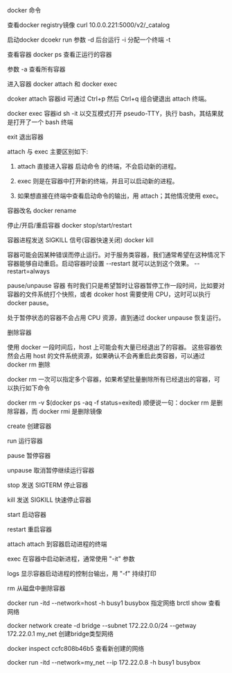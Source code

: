 docker 命令

查看docker registry镜像
curl 10.0.0.221:5000/v2/_catalog

启动docker
dcoekr run
参数
-d  后台运行 
-i 分配一个终端
-t 

查看容器 
docker ps 
查看正运行的容器

参数
-a  查看所有容器


进入容器
docker attach 和 docker exec

dcoker attach 容器id 
可通过 Ctrl+p 然后 Ctrl+q 组合键退出 attach 终端。


docker  exec  容器id sh
-it 以交互模式打开 pseudo-TTY，执行 bash，其结果就是打开了一个 bash 终端

exit 退出容器

attach 与 exec 主要区别如下:

1. attach 直接进入容器 启动命令 的终端，不会启动新的进程。

2. exec 则是在容器中打开新的终端，并且可以启动新的进程。

3. 如果想直接在终端中查看启动命令的输出，用 attach；其他情况使用 exec。

容器改名
docker rename 

停止/开启/重启容器
docker stop/start/restart

容器进程发送 SIGKILL 信号(容器快速关闭)
docker kill


容器可能会因某种错误而停止运行。对于服务类容器，我们通常希望在这种情况下容器能够自动重启。启动容器时设置 --restart 就可以达到这个效果。
--restart=always


pause/unpause 容器
有时我们只是希望暂时让容器暂停工作一段时间，比如要对容器的文件系统打个快照，或者 dcoker host 需要使用 CPU，这时可以执行 docker pause。

处于暂停状态的容器不会占用 CPU 资源，直到通过 docker unpause 恢复运行。


删除容器

使用 docker 一段时间后，host 上可能会有大量已经退出了的容器。
这些容器依然会占用 host 的文件系统资源，如果确认不会再重启此类容器，可以通过 docker rm 删除

docker rm 一次可以指定多个容器，如果希望批量删除所有已经退出的容器，可以执行如下命令

docker rm -v $(docker ps -aq -f status=exited)
顺便说一句：docker rm 是删除容器，而 docker rmi 是删除镜像


create      创建容器  

run         运行容器  

pause       暂停容器  

unpause     取消暂停继续运行容器  

stop        发送 SIGTERM 停止容器  

kill        发送 SIGKILL 快速停止容器  

start       启动容器  

restart     重启容器  

attach      attach 到容器启动进程的终端  

exec        在容器中启动新进程，通常使用 "-it" 参数  

logs        显示容器启动进程的控制台输出，用 "-f" 持续打印  

rm          从磁盘中删除容器



docker run -itd --network=host -h busy1 busybox 指定网络
brctl show 查看网络

docker network create -d bridge --subnet 172.22.0.0/24 --getway 172.22.0.1 my_net  创建bridge类型网络

docker inspect ccfc808b46b5 查看新创建的网络

docker run -itd --network=my_net --ip 172.22.0.8 -h busy1 busybox
